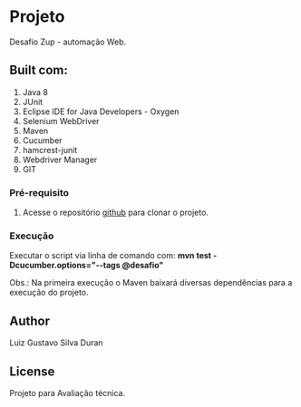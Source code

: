 # Projeto

Desafio Zup - automação Web.

## Built com:

1. Java 8
2. JUnit
3. Eclipse IDE for Java Developers - Oxygen
4. Selenium WebDriver 
5. Maven 
6. Cucumber
7. hamcrest-junit
8. Webdriver Manager
9. GIT

### Pré-requisito

1. Acesse o repositório [github](https://github.com/lgsduran/desafiozup) para clonar o projeto.

### Execução

Executar o script via linha de comando com: **mvn test -Dcucumber.options="--tags @desafio"**

Obs.: Na primeira execução o Maven baixará diversas dependências para a execução do projeto.

## Author

Luiz Gustavo Silva Duran

## License

Projeto para Avaliação técnica.
